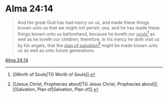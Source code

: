 # Alma 24:14

> And the great God has had mercy on us, and made these things known unto us that we might not perish; yea, and he has made these things known unto us beforehand, because he loveth our <u>souls</u>[^a] as well as he loveth our children; therefore, in his mercy he doth visit us by his angels, that the <u>plan of salvation</u>[^b] might be made known unto us as well as unto future generations.

[Alma 24:14](https://www.churchofjesuschrist.org/study/scriptures/bofm/alma/24?lang=eng&id=p14#p14)


[^a]: [[Worth of Souls|TG Worth of Souls]].  
[^b]: [[Jesus Christ, Prophecies about|TG Jesus Christ, Prophecies about]]; [[Salvation, Plan of|Salvation, Plan of]].  
